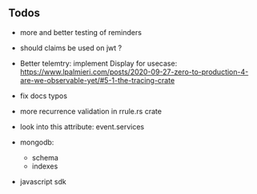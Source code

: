 
## Todos

- more and better testing of reminders
- should claims be used on jwt ?
- Better telemtry: implement Display for usecase: https://www.lpalmieri.com/posts/2020-09-27-zero-to-production-4-are-we-observable-yet/#5-1-the-tracing-crate

- fix docs typos
- more recurrence validation in rrule.rs crate
- look into this attribute: event.services
- mongodb:
    - schema
    - indexes
- javascript sdk
